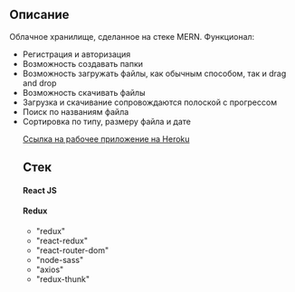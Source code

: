 <h2>Описание</h2>
  <p> Облачное хранилище, сделанное на стеке MERN. Функционал: </p>    
  <ul>
		<li>Регистрация и авторизация</li>
    <li>Возможность создавать папки</li>
    <li>Возможность загружать файлы, как обычным способом, так и drag and drop</li>
    <li>Возможность скачивать файлы</li>
    <li>Загрузка и скачивание сопровождаются полоской с прогрессом</li>
    <li>Поиск по названиям файла</li>
    <li>Сортировка по типу, размеру файла и дате</li>

  <a href="mernappsclouddisk.herokuapp.com">Ссылка на рабочее приложение на Heroku</a>
  
  <h2>Стек</h2>
  <h4>React JS</h4>
  <h4>Redux</h4>
  
  <ul> 
    <li>"redux"</li>
    <li>"react-redux"</li>
    <li>"react-router-dom"</li>
    <li>"node-sass"</li>
    <li>"axios"</li>
    <li>"redux-thunk"</li>
    
    
  </ul>
